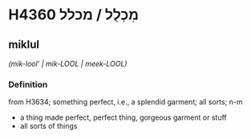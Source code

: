 # H4360 מִכְלֻל / מכלל

## miklul

_(mik-lool' | mik-LOOL | meek-LOOL)_

### Definition

from H3634; something perfect, i.e., a splendid garment; all sorts; n-m

- a thing made perfect, perfect thing, gorgeous garment or stuff
- all sorts of things
